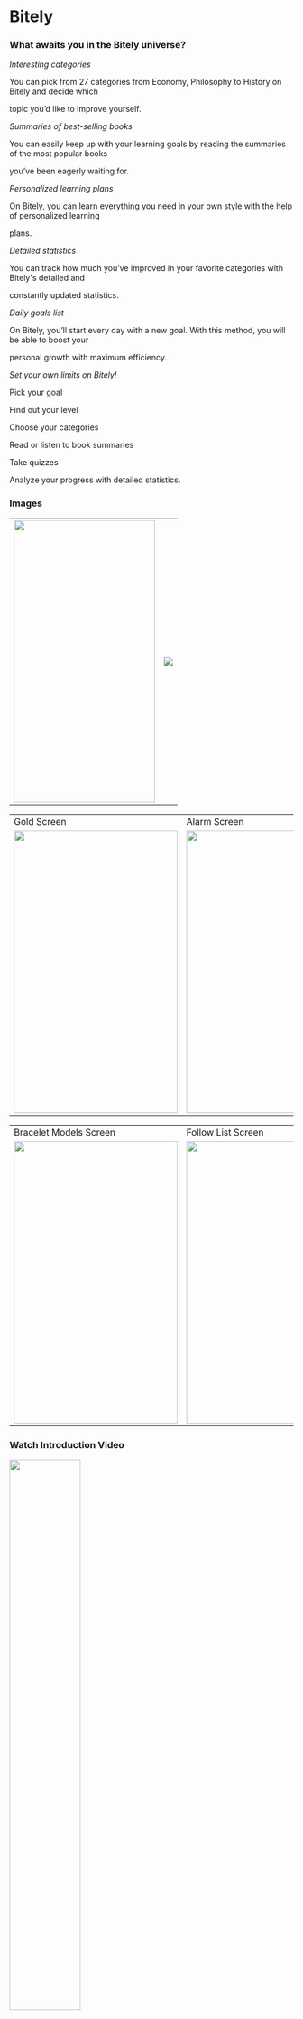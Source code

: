 # Bitely

### What awaits you in the Bitely universe?

*Interesting categories*

You can pick from 27 categories from Economy, Philosophy to History on Bitely and decide which

topic you’d like to improve yourself.


*Summaries of best-selling books*

You can easily keep up with your learning goals by reading the summaries of the most popular books

you’ve been eagerly waiting for.


*Personalized learning plans*

On Bitely, you can learn everything you need in your own style with the help of personalized learning

plans.


*Detailed statistics*

You can track how much you’ve improved in your favorite categories with Bitely's detailed and

constantly updated statistics.


*Daily goals list*

On Bitely, you’ll start every day with a new goal. With this method, you will be able to boost your

personal growth with maximum efficiency.


*Set your own limits on Bitely!*

Pick your goal

Find out your level

Choose your categories

Read or listen to book summaries

Take quizzes

Analyze your progress with detailed statistics.


### Images

<table>
  <tr>
    <td><img src="https://is1-ssl.mzstatic.com/image/thumb/PurpleSource116/v4/de/fa/ff/defaff9a-844a-9138-e34e-7acf545ff197/a783aa66-c684-45ee-9ecd-6d986ffb40d7_1.png/230x0w.webp"width=250 height=500></td>
    <td><img src="https://is1-ssl.mzstatic.com/image/thumb/PurpleSource126/v4/b1/06/7b/b1067bf4-ddb9-daea-c53f-a19363d9dc0b/5a0c50e0-428b-4240-97d4-d82ec7306175_2.png/230x0w.webp"></td>
  </tr>
 </table>
 
 
<table>
  <tr>
     <td>Gold Screen</td>
     <td>Alarm Screen</td>
     <td>Converter Screen</td>
  </tr>
  <tr>
    <td><img src="https://play-lh.googleusercontent.com/RPcHQ_7Fg_7uWpEjv4al0g95psRq-6RofjKNbG7oL82KZ92kdHyAPcv_yeya-J4LU9_R=w526-h296-rw" width=290 height=500></td>
    <td><img src="https://play-lh.googleusercontent.com/sgRcj2hTmoNQRlQ6e9DvcDP8FOMFRYtWVh2FYFOrC7IsEYD6dSfECgM4ggDBZDfVVqyD=w526-h296-rw" width=290 height=500></td>
    <td><img src="https://play-lh.googleusercontent.com/1Przp8eWeeTwyallmJ59iwfa62M0ZSGmnfojAl9nDwnr55nJL4apnKYQiRDirOjesaM=w2560-h1440-rw" width=290 height=500></td>
  </tr>
 </table>
 
 <table>
  <tr>
     <td>Bracelet Models Screen</td>
     <td>Follow List Screen</td>
     <td>Contact Us Screen</td>
  </tr>
  <tr>
    <td><img src="https://play-lh.googleusercontent.com/Jc6YjCpfiJxxidOxP0KsI6m_uXCREaKPcCtNhW0z8dQMKjyOTaq1hBWmRMFDzehCRxg=w2560-h1440-rw" width=290 height=500></td>
    <td><img src="https://play-lh.googleusercontent.com/L8Glv1M71jJwxZq2G6gJiSxPHjxE3Ob1BxN1DVjDeaX8If8R1Y8y3v7FBylNdI0Ji9I=w2560-h1440-rw" width=290 height=500></td>
    <td><img src="https://play-lh.googleusercontent.com/bKrbgMa25A1anF75y7kdzvn5C5ReRSv8Jnp1uPGRvlE7khzl2vbNhwprxAhPX_2sKG8=w2560-h1440-rw" width=290 height=500></td>
  </tr>
 </table>
 
 ### Watch Introduction Video
[<img src="https://i.ytimg.com/vi/8RfcUEa6E5g/maxresdefault.jpg" width="50%">](https://www.youtube.com/watch?v=8RfcUEa6E5g "Click and watch")


### View or Download the App
<table>
  <tr>
     <td>App Logo</td>
     <td>Google Play Store</td>
     <td>App Store</td>
  </tr>
  <tr>
    <td><img src="https://play-lh.googleusercontent.com/UqqqUu5D9hwVSSUZtGap6ex7J3apVKogAWG3WWpFO9MYgBoFqsM-igSiZqHucYRrAn8=w240-h480-rw" width=150 height=160></td>
    <td><a href="https://play.google.com/store/apps/details?id=com.bitely.ai&hl=en"><img src="https://yt3.googleusercontent.com/UlCw6skRB67meHd_jffAzV6DeXzAk1YzEFyhxI4meSgYAjA0wRhEnhT3TfHvuo7R-VwISzRTTao=s900-c-k-c0x00ffffff-no-rj" width=150 height=160></img></a></td>
    <td><a href="https://apps.apple.com/tr/app/bitely/id1644387147?l=en"><img src="https://www.apple.com/v/app-store/b/images/overview/icon_appstore__ev0z770zyxoy_large_2x.png" width=150 height=160></img></a></td>
  </tr>
 </table>
